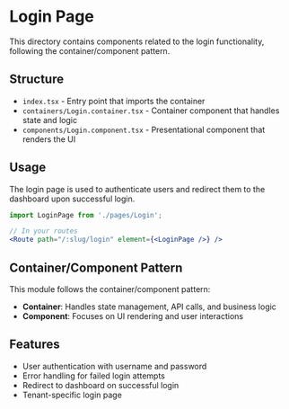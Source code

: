 # Login Page

This directory contains components related to the login functionality, following the container/component pattern.

## Structure

- `index.tsx` - Entry point that imports the container
- `containers/Login.container.tsx` - Container component that handles state and logic
- `components/Login.component.tsx` - Presentational component that renders the UI

## Usage

The login page is used to authenticate users and redirect them to the dashboard upon successful login.

```jsx
import LoginPage from './pages/Login';

// In your routes
<Route path="/:slug/login" element={<LoginPage />} />
```

## Container/Component Pattern

This module follows the container/component pattern:

- **Container**: Handles state management, API calls, and business logic
- **Component**: Focuses on UI rendering and user interactions

## Features

- User authentication with username and password
- Error handling for failed login attempts
- Redirect to dashboard on successful login
- Tenant-specific login page
